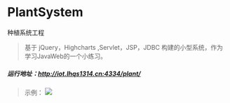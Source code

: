 # PlantSystem
种植系统工程

> 基于 jQuery，Highcharts ,Servlet，JSP，JDBC 构建的小型系统，作为学习JavaWeb的一个小练习。

##### 运行地址：http://iot.lhqs1314.cn:4334/plant/

> 示例：
![](http://qiniu.lhqs1314.cn/plant_user.png)
